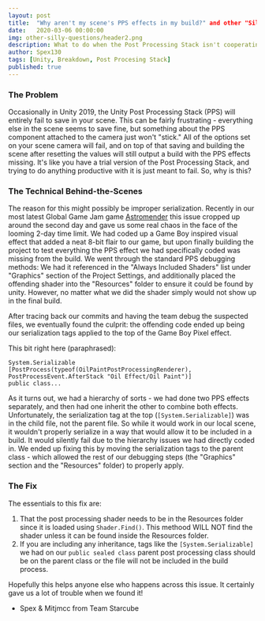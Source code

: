 ```yaml
---
layout: post
title:  "Why aren't my scene's PPS effects in my build?" and other "Silly Questions"
date:   2020-03-06 00:00:00
img: other-silly-questions/header2.png
description: What to do when the Post Processing Stack isn't cooperating.
author: Spex130
tags: [Unity, Breakdown, Post Procesing Stack]
published: true
---
```


### The Problem

Occasionally in Unity 2019, the Unity Post Processing Stack (PPS) will entirely fail to save in your scene. This can be fairly frustrating - everything else in the scene seems to save fine, but something about the PPS component attached to the camera just won't "stick." All of the options set on your scene camera will fail, and on top of that saving and building the scene after resetting the values will still output a build with the PPS effects missing. It's like you have a trial version of the Post Processing Stack, and trying to do anything productive with it is just meant to fail. So, why is this?

### The Technical Behind-the-Scenes

The reason for this might possibly be improper serialization. Recently in our most latest Global Game Jam game [Astromender](https://globalgamejam.org/2020/games/astromancer-8) this issue cropped up around the second day and gave us some real chaos in the face of the looming 2-day time limit. We had coded up a Game Boy inspired visual effect that added a neat 8-bit flair to our game, but upon finally building the project to test everything the PPS effect we had specifically coded was missing from the build. We went through the standard PPS debugging methods: We had it referenced in the "Always Included Shaders" list under "Graphics" section of the Project Settings, and additionally placed the offending shader into the "Resources" folder to ensure it could be found by unity. However, no matter what we did the shader simply would not show up in the final build. 

After tracing back our commits and having the team debug the suspected files, we eventually found the culprit: the offending code ended up being our serialization tags applied to the top of the Game Boy Pixel effect.

This bit right here (paraphrased):
```
System.Serializable
[PostProcess(typeof(OilPaintPostProcessingRenderer), PostProcessEvent.AfterStack "Oil Effect/Oil Paint")]
public class...
```

As it turns out, we had a hierarchy of sorts - we had done two PPS effects separately, and then had one inherit the other to combine both effects. Unfortunately, the serialization tag at the top (`[System.Serializable]`) was in the child file, not the parent file. So while it would work in our local scene, it wouldn't properly serialize in a way that would allow it to be included in a build. It would silently fail due to the hierarchy issues we had directly coded in. We ended up fixing this by moving the serialization tags to the parent class - which allowed the rest of our debugging steps (the "Graphics" section and the "Resources" folder) to properly apply.

### The Fix
The essentials to this fix are:
1. That the post processing shader needs to be in the Resources folder since it is loaded using `Shader.Find()`. This methood WILL NOT find the shader unless it can be found inside the Resources folder.
2. If you are including any inheritance, tags like the `[System.Serializable]` we had on our `public sealed class` parent post processing class should be on the parent class or the file will not be included in the build process.

Hopefully this helps anyone else who happens across this issue. It certainly gave us a lot of trouble when we found it!

- Spex & Mitjmcc from Team Starcube
